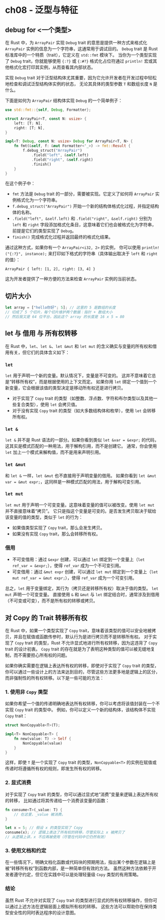 # ch08 - 泛型与特征

## debug for <一个类型>

在 Rust 中，为 `ArrayPair` 实现 `Debug` trait 的意思是提供一种方式来格式化 `ArrayPair` 实例的信息为一个字符串，这通常用于调试目的。
`Debug` trait 是 Rust 标准库中的一个特质（trait），它定义在 `std::fmt` 模块下。
当你为一个类型实现了 `Debug` trait，你就能够使用 `{:?}` 或 `{:#?}` 格式化占位符通过 `println!` 宏或其他格式化宏打印其实例，从而查看其内部状态。

实现 `Debug` trait 对于泛型结构体尤其重要，因为它允许开发者在开发过程中轻松地检查和调试泛型结构体实例的状态，
无论其具体的类型参数 `T` 和数组长度 `N` 是什么。

下面是如何为 `ArrayPair` 结构体实现 `Debug` 的一个简单例子：

```rust
use std::fmt::{self, Debug, Formatter};

struct ArrayPair<T, const N: usize> {
    left: [T; N],
    right: [T; N],
}

impl<T: Debug, const N: usize> Debug for ArrayPair<T, N> {
    fn fmt(&self, f: &mut Formatter<'_>) -> fmt::Result {
        f.debug_struct("ArrayPair")
            .field("left", &self.left)
            .field("right", &self.right)
            .finish()
    }
}
```

在这个例子中：

- `fmt` 方法是 `Debug` trait 的一部分，需要被实现。它定义了如何将 `ArrayPair` 实例格式化为一个字符串。
- `f.debug_struct("ArrayPair")` 开始一个新的结构体格式化过程，并指定结构体的名称。
- `.field("left", &self.left)` 和 `.field("right", &self.right)` 分别为 `left` 和 `right` 字段添加格式化条目，这意味着它们也会被格式化为字符串，前提是它们的类型实现了 `Debug`。
- `finish()` 完成格式化过程并返回最终的格式化结果。

通过这种方式，如果你有一个 `ArrayPair<i32, 2>` 的实例，
你可以使用 `println!("{:?}", instance);` 来打印如下格式的字符串（具体输出取决于 `left` 和 `right` 的值）：

```plaintext
ArrayPair { left: [1, 2], right: [3, 4] }
```

这为开发者提供了一种方便的方法来检查 `ArrayPair` 实例的当前状态。

## 切片大小

```rust
let array = ["hello你好"; 5]; // 这里的 5 是数组的长度
// 切成了 5 个切片，每个切片维护两个数据：指针 + 数组大小
// 然后我又是 64 位平台，因此这个 array 的长度是 16 x 5 = 80
```

## let 与 借用 与 所有权转移

在 Rust 中，`let`、`let &`、`let &mut` 和 `let mut` 的含义确实与变量的所有权和借用有关，但它们的具体含义如下：

### `let`

`let` 用于声明一个新的变量。默认情况下，变量是不可变的。
这并不意味着它总是“转移所有权”，而是根据使用的上下文而定。
如果你用 `let` 绑定一个值到一个新变量，它会根据该值的类型决定是移动所有权还是进行拷贝。

- 对于实现了 `Copy` trait 的类型（如整数、浮点数、字符和布尔类型以及其他一些复合类型），使用 `let` 会拷贝值。
- 对于没有实现 `Copy` trait 的类型（如大多数结构体和枚举），使用 `let` 会转移所有权。

### `let &`

`let &` 并不是 Rust 语法的一部分。如果你看到类似 `let &var = &expr;` 的代码，这其实是模式匹配的一种用法，用于解构引用，而不是创建它。
通常，你会使用 `let` 加上一个模式来解构值，而不是用来声明引用。

### `let &mut`

和 `let &` 一样，`let &mut` 也不直接用于声明变量的借用。
如果你看到 `let &mut var = &mut expr;`，这同样是一种模式匹配的用法，用于解构可变引用。

### `let mut`

`let mut` 用于声明一个可变变量。这意味着变量的值可以被改变。使用 `let mut` 并不直接意味着“拷贝”。
它只是指这个变量是可变的。是否发生拷贝取决于赋给该变量的值的类型，类似于 `let` 的行为：

- 如果值类型实现了 `Copy` trait，那么会发生拷贝。
- 如果没有实现 `Copy` trait，那么会转移所有权。

### 借用

- 不可变借用：通过 `&expr` 创建，可以通过 `let` 绑定到一个变量上（`let ref_var = &expr;`），使得 `ref_var` 成为一个不可变引用。
- 可变借用：通过 `&mut expr` 创建，可以通过 `let mut` 绑定到一个变量上（`let mut ref_var = &mut expr;`），使得 `ref_var` 成为一个可变引用。

总之，`let` 用于变量绑定，其行为（拷贝还是转移所有权）取决于值的类型。
`let mut` 声明一个可变变量。
直接使用 `&` 和 `&mut` 与 `let` 绑定结合时，通常涉及到借用（不可变或可变），而不是所有权的转移或拷贝。

## 对 Copy 的 Trait 转移所有权

在 Rust 中，如果一个类型实现了 `Copy` trait，意味着该类型的值可以安全地被拷贝，并且在赋值或函数传参时，默认行为是进行拷贝而不是转移所有权。
对于实现了 `Copy` trait 的类型，Rust 不允许显式地进行所有权转移，因为这违背了 `Copy` trait 的设计初衷。
`Copy` trait 的存在就是为了表明这种类型的值可以被无缝地复制，而不需要担心所有权的问题。

如果你确实需要在逻辑上表达所有权的转移，即使对于实现了 `Copy` trait 的类型，
你可以通过一些设计上的方法来达到目的，尽管这些方法更多地是逻辑上的区分，而非强制性的所有权转移。以下是一些可能的方法：

### 1. 使用非 `Copy` 类型

如果你希望一个值的传递明确地表达所有权转移，你可以考虑将该值封装在一个不实现 `Copy` trait 的类型中。
例如，你可以定义一个新的结构体，该结构体不实现 `Copy` trait：

```rust
struct NonCopyable<T>(T);

impl<T> NonCopyable<T> {
    fn new(value: T) -> Self {
        NonCopyable(value)
    }
}
```

这样，即使 `T` 是一个实现了 `Copy` trait 的类型，`NonCopyable<T>` 的实例在赋值或传递时将遵循所有权的规则，即发生所有权的转移。

### 2. 显式消费

对于实现了 `Copy` trait 的类型，你可以通过显式地“消费”变量来逻辑上表达所有权的转移，
比如通过将其传递给一个消费该变量的函数：

```rust
fn consume<T>(_value: T) {
    // 在这里，_value 被消费。
}

let x = 5; // 假设 x 的类型实现了 Copy
consume(x); // 逻辑上表达了所有权的转移，尽管实际上 x 被拷贝了
// 从逻辑上讲，x 不应再被使用（尽管在代码中它仍然有效）
```

### 3. 使用文档和约定

在一些情况下，明确文档化函数或代码块的预期用法，指出某个参数在逻辑上是被“转移所有权”到函数内部，是一种简单但有效的方法。
虽然这种方法依赖于开发者遵守约定，但它在实践中可以是处理轻量级 `Copy` 类型的有用策略。

### 结论

虽然 Rust 不允许对实现了 `Copy` trait 的类型进行显式的所有权转移操作，但你可以通过上述方法在逻辑层面上模拟所有权的转移。
这些方法可以帮助你在保持类型安全性的同时表达程序的设计意图。
